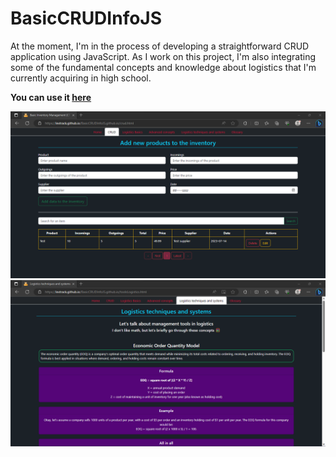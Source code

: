 # BasicCRUDInfoJS

At the moment, I'm in the process of developing a straightforward CRUD application using JavaScript. As I work on this project, I'm also integrating some of the fundamental concepts and knowledge about logistics that I'm currently acquiring in high school.

**You can use it <a href="https://lextrack.github.io/BasicCRUDInfoLogistics.github.io/" target="_blank">here</a>**

<img src="./Docs/1.png">
<img src="./Docs/2.png">
